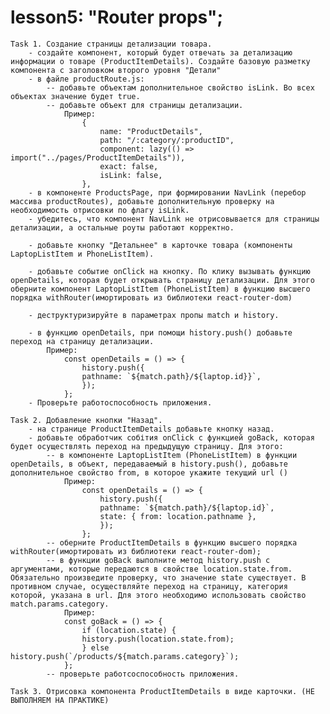 
# lesson5: "Router props";

    Task 1. Создание страницы детализации товара.
        - создайте компонент, который будет отвечать за детализацию информации о товаре (ProductItemDetails). Создайте базовую разметку компонента с заголовком второго уровня "Детали"
        - в файле productRoute.js:
            -- добавьте объектам дополнительное свойство isLink. Во всех объектах значение будет true.
            -- добавьте объект для страницы детализации.
                Пример: 
                    {
                        name: "ProductDetails",
                        path: "/:category/:productID",
                        component: lazy(() => import("../pages/ProductItemDetails")),
                        exact: false,
                        isLink: false,
                    },
        - в компоненте ProductsPage, при формировании NavLink (перебор массива productRoutes), добавьте дополнительную проверку на необходимость отрисовки по флагу isLink.
        - убедитесь, что компонент NavLink не отрисовывается для страницы детализации, а остальные роуты работают корректно.

        - добавьте кнопку "Детальнее" в карточке товара (компоненты LaptopListItem и PhoneListItem).

        - добавьте событие onClick на кнопку. По клику вызывать функцию openDetails, которая будет открывать страницу детализации. Для этого оберните компонент LaptopListItem (PhoneListItem) в функцию высшего порядка withRouter(имортировать из библиотеки react-router-dom)

        - деструктуризируйте в параметрах пропы match и history.

        - в функцию openDetails, при помощи history.push() добавьте переход на страницу детализации. 
            Пример: 
                const openDetails = () => {
                    history.push({
                    pathname: `${match.path}/${laptop.id}}`,
                    });
                };  
        - Проверьте работоспособность приложения.

    Task 2. Добавление кнопки "Назад".
        - на странице ProductItemDetails добавьте кнопку назад.
        - добавьте обработчик собітия onClick с функцией goBack, которая будет осуществлять переход на предыдущую страницу. Для этого:
            -- в компоненте LaptopListItem (PhoneListItem) в функции openDetails, в объект, передаваемый в history.push(), добавьте дополнительное свойство from, в которое укажите текущий url ()
                Пример: 
                    const openDetails = () => {
                        history.push({
                        pathname: `${match.path}/${laptop.id}`,
                        state: { from: location.pathname },
                        });
                    };
            -- оберните ProductItemDetails в функцию высшего порядка withRouter(имортировать из библиотеки react-router-dom);
            -- в функции goBack выполните метод history.push с аргументами, которые передаются в свойстве location.state.from. Обязательно произведите проверку, что значение state существует. В противном случае, осуществляйте переход на страницу, категория которой, указана в url. Для этого необходимо использовать свойство match.params.category.
                Пример: 
                const goBack = () => {
                    if (location.state) {
                    history.push(location.state.from);
                    } else history.push(`/products/${match.params.category}`);
                };
            -- проверьте работсоспособность приложения.

    Task 3. Отрисовка компонента ProductItemDetails в виде карточки. (НЕ ВЫПОЛНЯЕМ НА ПРАКТИКЕ)





      